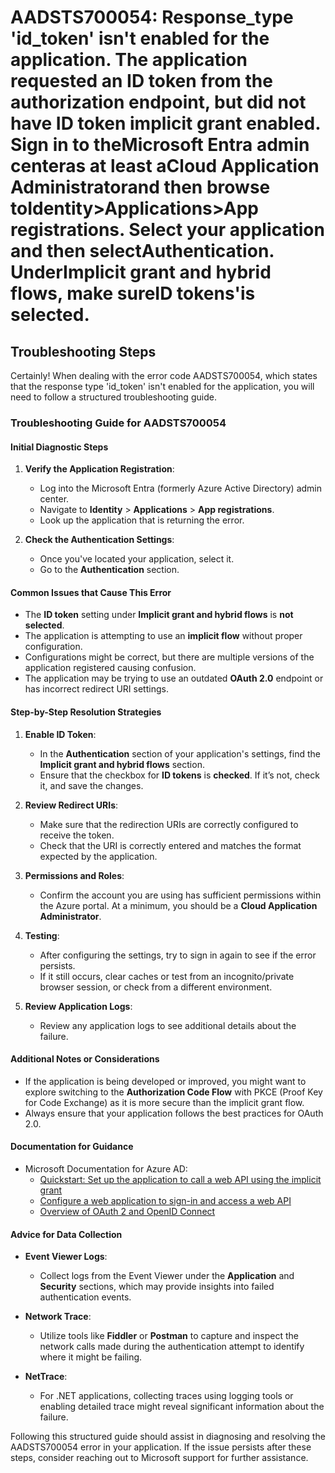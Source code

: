 # AADSTS700054: Response_type 'id_token' isn't enabled for the application. The application requested an ID token from the authorization endpoint, but did not have ID token implicit grant enabled. Sign in to theMicrosoft Entra admin centeras at least aCloud Application Administratorand then browse toIdentity>Applications>App registrations. Select your application and then selectAuthentication. UnderImplicit grant and hybrid flows, make sureID tokens'is selected.


## Troubleshooting Steps
Certainly! When dealing with the error code AADSTS700054, which states that the response type 'id_token' isn't enabled for the application, you will need to follow a structured troubleshooting guide. 

### Troubleshooting Guide for AADSTS700054

#### Initial Diagnostic Steps
1. **Verify the Application Registration**:
   - Log into the Microsoft Entra (formerly Azure Active Directory) admin center.
   - Navigate to **Identity** > **Applications** > **App registrations**.
   - Look up the application that is returning the error.

2. **Check the Authentication Settings**:
   - Once you've located your application, select it.
   - Go to the **Authentication** section.

#### Common Issues that Cause This Error
- The **ID token** setting under **Implicit grant and hybrid flows** is **not selected**.
- The application is attempting to use an **implicit flow** without proper configuration.
- Configurations might be correct, but there are multiple versions of the application registered causing confusion.
- The application may be trying to use an outdated **OAuth 2.0** endpoint or has incorrect redirect URI settings.

#### Step-by-Step Resolution Strategies
1. **Enable ID Token**:
   - In the **Authentication** section of your application's settings, find the **Implicit grant and hybrid flows** section.
   - Ensure that the checkbox for **ID tokens** is **checked**. If it’s not, check it, and save the changes.

2. **Review Redirect URIs**:
   - Make sure that the redirection URIs are correctly configured to receive the token.
   - Check that the URI is correctly entered and matches the format expected by the application.

3. **Permissions and Roles**:
   - Confirm the account you are using has sufficient permissions within the Azure portal. At a minimum, you should be a **Cloud Application Administrator**.

4. **Testing**:
    - After configuring the settings, try to sign in again to see if the error persists.
    - If it still occurs, clear caches or test from an incognito/private browser session, or check from a different environment.

5. **Review Application Logs**:
   - Review any application logs to see additional details about the failure.

#### Additional Notes or Considerations
- If the application is being developed or improved, you might want to explore switching to the **Authorization Code Flow** with PKCE (Proof Key for Code Exchange) as it is more secure than the implicit grant flow.
- Always ensure that your application follows the best practices for OAuth 2.0.

#### Documentation for Guidance
- Microsoft Documentation for Azure AD:
  - [Quickstart: Set up the application to call a web API using the implicit grant](https://docs.microsoft.com/en-us/azure/active-directory/develop/v2-oauth2-implicit-grant-flow)
  - [Configure a web application to sign-in and access a web API](https://docs.microsoft.com/en-us/azure/active-directory/develop/scenario-web-app-sign-in)
  - [Overview of OAuth 2 and OpenID Connect](https://docs.microsoft.com/en-us/azure/active-directory/develop/v2-protocols-overview)

#### Advice for Data Collection
- **Event Viewer Logs**:
   - Collect logs from the Event Viewer under the **Application** and **Security** sections, which may provide insights into failed authentication events.

- **Network Trace**:
   - Utilize tools like **Fiddler** or **Postman** to capture and inspect the network calls made during the authentication attempt to identify where it might be failing.

- **NetTrace**:
   - For .NET applications, collecting traces using logging tools or enabling detailed trace might reveal significant information about the failure.

Following this structured guide should assist in diagnosing and resolving the AADSTS700054 error in your application. If the issue persists after these steps, consider reaching out to Microsoft support for further assistance.